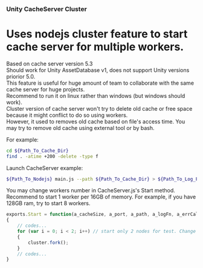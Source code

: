 ### Unity CacheServer Cluster
# Uses nodejs cluster feature to start cache server for multiple workers.
Based on cache server version 5.3  
Should work for Unity AssetDatabase v1, does not support Unity versions priorior 5.0.  
This feature is useful for huge amount of team to collaborate with the same cache server for huge projects.  
Recommend to run it on linux rather than windows (but windows should work).  
Cluster version of cache server won't try to delete old cache or free space because it might conflict to do so using workers.  
However, it used to removes old cache based on file's access time. You may try to remove old cache using external tool or by bash.  

For example:

``` bash
cd ${Path_To_Cache_Dir}
find . -atime +200 -delete -type f
```

Launch CacheServer example:
``` bash
${Path_To_Nodejs} main.js --path ${Path_To_Cache_Dir} > ${Path_To_Log_File}.log
```

You may change workers number in CacheServer.js's Start method.  
Recommend to start 1 worker per 16GB of memory. For example, if you have 128GB ram, try to start 8 workers.
``` js
exports.Start = function(a_cacheSize, a_port, a_path, a_logFn, a_errCallback)
{
    // codes...
    for (var i = 0; i < 2; i++) // start only 2 nodes for test. Change this number to fit you well.
    {
        cluster.fork();
    }
    // codes...
}
```